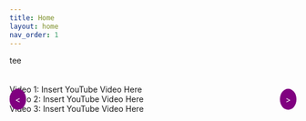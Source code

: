 ```yaml
---
title: Home
layout: home
nav_order: 1
---
```

tee
<!DOCTYPE html>
<html lang="en">
<head>
  <meta charset="UTF-8">
  <meta name="viewport" content="width=device-width, initial-scale=1.0">
  <title>Scrollable Cards</title>
  <style>
    .scroll-container {
      width: 100%;
      overflow-x: scroll;
      overflow-y: hidden;
      white-space: nowrap;
      padding: 20px 0;
      position: relative;
    }

    .card {
      display: inline-block;
      width: 300px;
      height: 200px;
      background-color: #f0f0f0;
      margin: 0 10px;
    }

    .arrow {
      position: absolute;
      top: 50%;
      transform: translateY(-50%);
      background-color: purple;
      color: white;
      padding: 10px;
      cursor: pointer;
      border-radius: 50%;
      z-index: 1;
    }

    .arrow-left {
      left: 0;
    }

    .arrow-right {
      right: 0;
    }
  </style>
</head>
<body>
  <div class="scroll-container">
    <div class="arrow arrow-left">&lt;</div>
    <div class="card">Video 1: Insert YouTube Video Here</div>
    <div class="card">Video 2: Insert YouTube Video Here</div>
    <div class="card">Video 3: Insert YouTube Video Here</div>
    <div class="arrow arrow-right">&gt;</div>
  </div>

  <script>
    document.addEventListener("DOMContentLoaded", function() {
      const container = document.querySelector('.scroll-container');
      const scrollStep = 300; // Adjust scroll step as per your card width

      document.querySelector('.arrow-left').addEventListener('click', function() {
        container.scrollBy(-scrollStep, 0);
      });

      document.querySelector('.arrow-right').addEventListener('click', function() {
        container.scrollBy(scrollStep, 0);
      });
    });
  </script>
</body>
</html>

